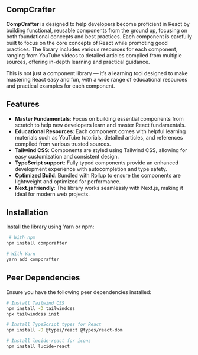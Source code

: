 ## CompCrafter

**CompCrafter** is designed to help developers become proficient in React by building functional, reusable components from the ground up, focusing on both foundational concepts and best practices. Each component is carefully built to focus on the core concepts of React while promoting good practices. The library includes various resources for each component, ranging from YouTube videos to detailed articles compiled from multiple sources, offering in-depth learning and practical guidance.

This is not just a component library — it’s a learning tool designed to make mastering React easy and fun, with a wide range of educational resources and practical examples for each component.

## Features

- **Master Fundamentals**: Focus on building essential components from scratch to help new developers learn and master React fundamentals.
- **Educational Resources**: Each component comes with helpful learning materials such as YouTube tutorials, detailed articles, and references compiled from various trusted sources.
- **Tailwind CSS**: Components are styled using Tailwind CSS, allowing for easy customization and consistent design.
- **TypeScript support**: Fully typed components provide an enhanced development experience with autocompletion and type safety.
- **Optimized Build**: Bundled with Rollup to ensure the components are lightweight and optimized for performance.
- **Next.js friendly**: The library works seamlessly with Next.js, making it ideal for modern web projects.

## Installation

Install the library using Yarn or npm:

```bash
 # With npm
npm install compcrafter

# With Yarn
yarn add compcrafter
```
## Peer Dependencies

Ensure you have the following peer dependencies installed:

```bash
# Install Tailwind CSS
npm install -D tailwindcss
npx tailwindcss init

# Install TypeScript types for React
npm install -D @types/react @types/react-dom

# Install lucide-react for icons
npm install lucide-react
```

